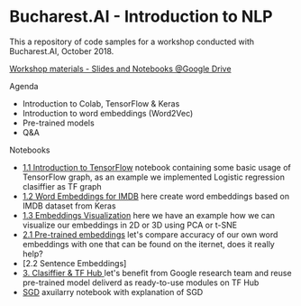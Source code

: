 # Bucharest.AI - Introduction to NLP

This a repository of code samples for a workshop conducted with Bucharest.AI, October 2018.

[Workshop materials - Slides and Notebooks @Google Drive](https://goo.gl/X6pywV)

Agenda

* Introduction to Colab, TensorFlow 	& Keras
* Introduction to word embeddings (Word2Vec)
* Pre-trained models
* Q&A

Notebooks

* [1.1 Introduction to TensorFlow](https://github.com/bucharestai/introduction-to-nlp/blob/master/1.1%20Introduction%20to%20TensorFlow.ipynb) notebook containing some basic usage of TensorFlow graph, as an example we implemented Logistic regression clasiffier as TF graph
* [1.2 Word Embeddings for IMDB](https://github.com/bucharestai/introduction-to-nlp/blob/master/1.2%20Word%20Embeddings%20for%20IMDB.ipynb) here create word embeddings based on IMDB dataset from Keras
* [1.3 Embeddings Visualization](https://github.com/bucharestai/introduction-to-nlp/blob/master/1.3%20Embeddings%20Visualization) here we have an example how we can visualize our embeddings in 2D or 3D using PCA or t-SNE
* [2.1 Pre-trained embeddings](https://github.com/bucharestai/introduction-to-nlp/blob/master/2.1.%20Pre-trained%20embeddings.ipynb) let's compare accuracy of our own word embeddings with one that can be found on the iternet, does it really help?
* [2.2 Sentence Embeddings] 
* [3. Clasiffier & TF Hub ](https://github.com/bucharestai/introduction-to-nlp/blob/master/3.%20Classifier_with_TF_Hub_and_Keras.ipynb) let's benefit from Google research team and reuse pre-trained model deliverd as ready-to-use modules on TF Hub
* [SGD](https://github.com/bucharestai/introduction-to-nlp/blob/master/SGD.ipynb) axuilarry notebook with explanation of SGD